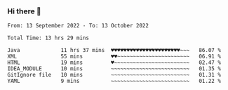 ### Hi there 👋

<!--
**Sara-Pak/Sara-Pak** is a ✨ _special_ ✨ repository because its `README.md` (this file) appears on your GitHub profile.

Here are some ideas to get you started:

- 🔭 I’m currently working on ...
- 🌱 I’m currently learning ...
- 👯 I’m looking to collaborate on ...
- 🤔 I’m looking for help with ...
- 💬 Ask me about ...
- 📫 How to reach me: ...
- 😄 Pronouns: ...
- ⚡ Fun fact: ...
-->

<!--START_SECTION:waka-->

```text
From: 13 September 2022 - To: 13 October 2022

Total Time: 13 hrs 29 mins

Java             11 hrs 37 mins  ♥♥♥♥♥♥♥♥♥♥♥♥♥♥♥♥♥♥♥♥♥♥~~~   86.07 %
XML              55 mins         ♥♥~~~~~~~~~~~~~~~~~~~~~~~   06.91 %
HTML             19 mins         ♥~~~~~~~~~~~~~~~~~~~~~~~~   02.47 %
IDEA_MODULE      10 mins         ~~~~~~~~~~~~~~~~~~~~~~~~~   01.35 %
GitIgnore file   10 mins         ~~~~~~~~~~~~~~~~~~~~~~~~~   01.31 %
YAML             9 mins          ~~~~~~~~~~~~~~~~~~~~~~~~~   01.22 %
```

<!--END_SECTION:waka-->

